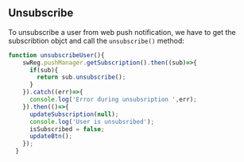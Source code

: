 ## Unsubscribe

To unsubscribe a user from web push notification, we have to get the subscribtion
objct and call the `unsubscribe()` method:

``` javascript
function unsubscribeUser(){
    swReg.pushManager.getSubscription().then((sub)=>{
      if(sub){
        return sub.unsubscribe();
      }
    }).catch((err)=>{
      console.log('Error during unsubsription ',err);
    }).then(()=>{
      updateSubscription(null);
      console.log('User is unsubsribed');
      isSubscribed = false;
      updateBtn();
    });
  }
```
